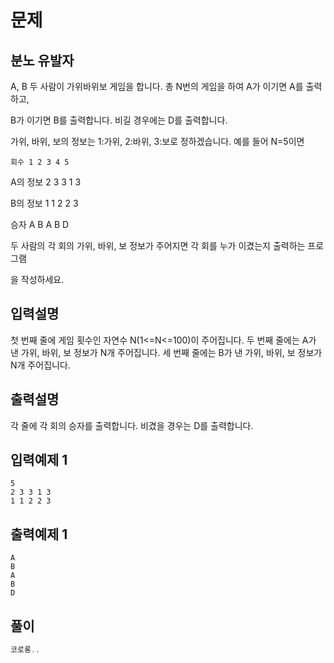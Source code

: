 # 문제

##  분노 유발자

A, B 두 사람이 가위바위보 게임을 합니다. 총 N번의 게임을 하여 A가 이기면 A를 출력하고, 

B가 이기면 B를 출력합니다. 비길 경우에는 D를 출력합니다. 

가위, 바위, 보의 정보는 1:가위, 2:바위, 3:보로 정하겠습니다.
예를 들어 N=5이면

    회수 1 2 3 4 5

A의 정보 2 3 3 1 3

B의 정보 1 1 2 2 3

승자 A B A B D

두 사람의 각 회의 가위, 바위, 보 정보가 주어지면 각 회를 누가 이겼는지 출력하는 프로그램

을 작성하세요.

## 입력설명

첫 번째 줄에 게임 횟수인 자연수 N(1<=N<=100)이 주어집니다.
두 번째 줄에는 A가 낸 가위, 바위, 보 정보가 N개 주어집니다.
세 번째 줄에는 B가 낸 가위, 바위, 보 정보가 N개 주어집니다.

## 출력설명

각 줄에 각 회의 승자를 출력합니다. 비겼을 경우는 D를 출력합니다.



## 입력예제 1

```
5
2 3 3 1 3
1 1 2 2 3

```



## 출력예제 1

```
A
B
A
B
D

```


## 풀이


```c++
코로롱..
```
